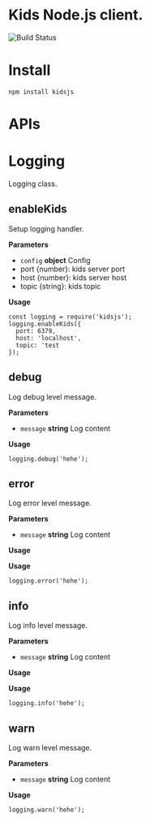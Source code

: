 #  Kids Node.js client.

![Build Status](https://travis-ci.org/fatelei/kidsjs.svg)

# Install

```
npm install kidsjs
``` 

# APIs

# Logging

Logging class.

## enableKids

Setup logging handler.

**Parameters**

-   `config` **object** Config
  - port {number}: kids server port
  - host {number}: kids server host
  - topic {string}: kids topic

**Usage**

```
const logging = require('kidsjs');
logging.enableKids({
  port: 6379,
  host: 'localhost',
  topic: 'test
});
```

## debug

Log debug level message.

**Parameters**

-   `message` **string** Log content

**Usage**

```
logging.debug('hehe');
```

## error

Log error level message.

**Parameters**

-   `message` **string** Log content

**Usage**

**Usage**

```
logging.error('hehe');
```

## info

Log info level message.

**Parameters**

-   `message` **string** Log content

**Usage**

**Usage**

```
logging.info('hehe');
```

## warn

Log warn level message.

**Parameters**

-   `message` **string** Log content

**Usage**

```
logging.warn('hehe');
```
